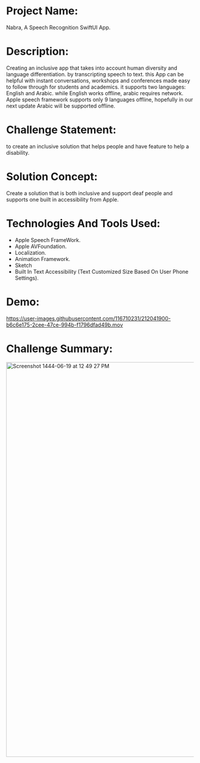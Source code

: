 # Project Name:
 Nabra, A Speech Recognition SwiftUI App.


# Description:
Creating an inclusive app that takes into account human diversity and language differentiation. by transcripting speech to text.
this App can be helpful with instant conversations, workshops and conferences made easy to follow through for students and academics.
it supports two languages: English and Arabic.
while English works offline, arabic requires network.
Apple speech framework supports only 9 languages offline, hopefully in our next update Arabic will be supported offline.

# Challenge Statement:
to create an inclusive solution that helps people and have feature to help a disability.

# Solution Concept:
Create a solution that is both inclusive and support deaf people and supports one built in accessibility from Apple.

# Technologies And Tools Used:

* Apple Speech FrameWork.
* Apple AVFoundation.
* Localization.
* Animation Framework.
* Sketch 
* Built In Text Accessibility (Text Customized Size Based On User Phone Settings).

# Demo:


https://user-images.githubusercontent.com/116710231/212041900-b6c6e175-2cee-47ce-994b-f1796dfad49b.mov



# Challenge Summary:

<img width="1062" alt="Screenshot 1444-06-19 at 12 49 27 PM" src="https://user-images.githubusercontent.com/116710231/212034422-e259d01b-3618-4bd7-9996-6f88e8a7e3b0.png">

